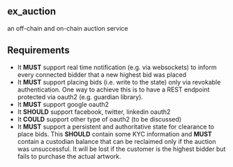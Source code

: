 ex_auction
----------


an off-chain and on-chain auction service


## Requirements

- It **MUST** support real time notification (e.g. via websockets) to inform every connected bidder that a new highest bid was placed
- It **MUST** support placing bids (i.e. write to the state) only via revokable authentication. One way to achieve this is to have a REST endpoint protected via oauth2 (e.g. guardian library).
- It **MUST** support google oauth2
- It **SHOULD** support facebook, twitter, linkedin oauth2
- It **COULD** support other type of oauth2 (to be discussed)
- It **MUST** support a persistent and authoritative state for clearance to place bids. This **SHOULD** contain some KYC information and **MUST** contain a custodian balance that can be reclaimed only if the auction was unsuccessful. It will be lost if the customer is the highest bidder but fails to purchase the actual artwork.
